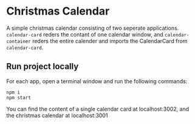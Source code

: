 # Christmas Calendar

A simple christmas calendar consisting of two seperate applications. `calendar-card` reders the contant of one calendar window, and `calendar-container` reders the entire calender and imports the CalendarCard from `calendar-card`.

## Run project locally

For each app, open a terminal window and run the following commands:

```
npm i
npm start
```

You can find the content of a single calendar card at localhost:3002, and the christmas calendar at localhost:3001
